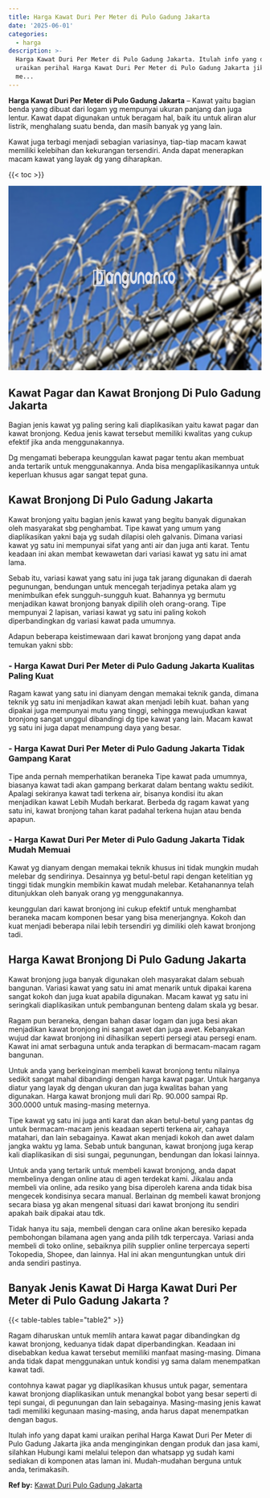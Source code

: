 ```yaml
---
title: Harga Kawat Duri Per Meter di Pulo Gadung Jakarta
date: '2025-06-01'
categories:
  - harga
description: >-
  Harga Kawat Duri Per Meter di Pulo Gadung Jakarta. Itulah info yang dapat kami
  uraikan perihal Harga Kawat Duri Per Meter di Pulo Gadung Jakarta jika anda
  me...
---
```


**Harga Kawat Duri Per Meter di Pulo Gadung Jakarta** – Kawat yaitu bagian benda yang dibuat dari logam yg mempunyai ukuran panjang dan juga lentur. Kawat dapat digunakan untuk beragam hal, baik itu untuk aliran alur listrik, menghalang suatu benda, dan masih banyak yg yang lain.

Kawat juga terbagi menjadi sebagian variasinya, tiap-tiap macam kawat memiliki kelebihan dan kekurangan tersendiri. Anda dapat menerapkan macam kawat yang layak dg yang diharapkan.

{{< toc >}}

![Harga Kawat Duri Per Meter di Pulo Gadung Jakarta](/images/jual-kawat-murah02.png)

## Kawat Pagar dan Kawat Bronjong Di Pulo Gadung Jakarta

Bagian jenis kawat yg paling sering kali diaplikasikan yaitu kawat pagar dan kawat bronjong. Kedua jenis kawat tersebut memiliki kwalitas yang cukup efektif jika anda menggunakannya.

Dg mengamati beberapa keunggulan kawat pagar tentu akan membuat anda tertarik untuk menggunakannya. Anda bisa mengaplikasikannya untuk keperluan khusus agar sangat tepat guna.

## Kawat Bronjong Di Pulo Gadung Jakarta

Kawat bronjong yaitu bagian jenis kawat yang begitu banyak digunakan oleh masyarakat sbg penghambat. Tipe kawat yang umum yang diaplikasikan yakni baja yg sudah dilapisi oleh galvanis. Dimana variasi kawat yg satu ini mempunyai sifat yang anti air dan juga anti karat. Tentu keadaan ini akan membat kewawetan dari variasi kawat yg satu ini amat lama.

Sebab itu, variasi kawat yang satu ini juga tak jarang digunakan di daerah pegunungan, bendungan untuk mencegah terjadinya petaka alam yg menimbulkan efek sungguh-sungguh kuat. Bahannya yg bermutu menjadikan kawat bronjong banyak dipilih oleh orang-orang. Tipe mempunyai 2 lapisan, variasi kawat yg satu ini paling kokoh diperbandingkan dg variasi kawat pada umumnya.

Adapun beberapa keistimewaan dari kawat bronjong yang dapat anda temukan yakni sbb:

### \- Harga Kawat Duri Per Meter di Pulo Gadung Jakarta Kualitas Paling Kuat

Ragam kawat yang satu ini dianyam dengan memakai teknik ganda, dimana teknik yg satu ini menjadikan kawat akan menjadi lebih kuat. bahan yang dipakai juga mempunyai mutu yang tinggi, sehingga mewujudkan kawat bronjong sangat unggul dibandingi dg tipe kawat yang lain. Macam kawat yg satu ini juga dapat menampung daya yang besar.

### \- Harga Kawat Duri Per Meter di Pulo Gadung Jakarta Tidak Gampang Karat

Tipe anda pernah memperhatikan beraneka Tipe kawat pada umumnya, biasanya kawat tadi akan gampang berkarat dalam bentang waktu sedikit. Apalagi sekiranya kawat tadi terkena air, bisanya kondisi itu akan menjadikan kawat Lebih Mudah berkarat. Berbeda dg ragam kawat yang satu ini, kawat bronjong tahan karat padahal terkena hujan atau benda apapun.

### \- Harga Kawat Duri Per Meter di Pulo Gadung Jakarta Tidak Mudah Memuai

Kawat yg dianyam dengan memakai teknik khusus ini tidak mungkin mudah melebar dg sendirinya. Desainnya yg betul-betul rapi dengan ketelitian yg tinggi tidak mungkin membikin kawat mudah melebar. Ketahanannya telah ditunjukkan oleh banyak orang yg menggunakannya.

keunggulan dari kawat bronjong ini cukup efektif untuk menghambat beraneka macam komponen besar yang bisa menerjangnya. Kokoh dan kuat menjadi beberapa nilai lebih tersendiri yg dimiliki oleh kawat bronjong tadi.

## Harga Kawat Bronjong Di Pulo Gadung Jakarta

Kawat bronjong juga banyak digunakan oleh masyarakat dalam sebuah bangunan. Variasi kawat yang satu ini amat menarik untuk dipakai karena sangat kokoh dan juga kuat apabila digunakan. Macam kawat yg satu ini seringkali diaplikasikan untuk pembangunan benteng dalam skala yg besar.

Ragam pun beraneka, dengan bahan dasar logam dan juga besi akan menjadikan kawat bronjong ini sangat awet dan juga awet. Kebanyakan wujud dar kawat bronjong ini dihasilkan seperti persegi atau persegi enam. Kawat ini amat serbaguna untuk anda terapkan di bermacam-macam ragam bangunan.

Untuk anda yang berkeinginan membeli kawat bronjong tentu nilainya sedikit sangat mahal dibandingi dengan harga kawat pagar. Untuk harganya diatur yang layak dg dengan ukuran dan juga kwalitas bahan yang digunakan. Harga kawat bronjong muli dari Rp. 90.000 sampai Rp. 300.0000 untuk masing-masing meternya.

Tipe kawat yg satu ini juga anti karat dan akan betul-betul yang pantas dg untuk bermacam-macam jenis keadaan seperti terkena air, cahaya matahari, dan lain sebagainya. Kawat akan menjadi kokoh dan awet dalam jangka waktu yg lama. Sebab untuk bangunan, kawat bronjong juga kerap kali diaplikasikan di sisi sungai, pegunungan, bendungan dan lokasi lainnya.

Untuk anda yang tertarik untuk membeli kawat bronjong, anda dapat membelinya dengan online atau di agen terdekat kami. Jikalau anda membeli via online, ada resiko yang bisa diperoleh karena anda tidak bisa mengecek kondisinya secara manual. Berlainan dg membeli kawat bronjong secara biasa yg akan mengenal situasi dari kawat bronjong itu sendiri apakah baik dipakai atau tdk.

Tidak hanya itu saja, membeli dengan cara online akan beresiko kepada pembohongan bilamana agen yang anda pilih tdk terpercaya. Variasi anda membeli di toko online, sebaiknya pilih supplier online terpercaya seperti Tokopedia, Shopee, dan lainnya. Hal ini akan menguntungkan untuk diri anda sendiri pastinya.

## Banyak Jenis Kawat Di Harga Kawat Duri Per Meter di Pulo Gadung Jakarta ?

{{< table-tables table="table2" >}}

Ragam diharuskan untuk memlih antara kawat pagar dibandingkan dg kawat bronjong, keduanya tidak dapat diperbandingkan. Keadaan ini disebabkan kedua kawat tersebut memiliki manfaat masing-masing. Dimana anda tidak dapat menggunakan untuk kondisi yg sama dalam menempatkan kawat tadi.

contohnya kawat pagar yg diaplikasikan khusus untuk pagar, sementara kawat bronjong diaplikasikan untuk menangkal bobot yang besar seperti di tepi sungai, di pegunungan dan lain sebagainya. Masing-masing jenis kawat tadi memiliki kegunaan masing-masing, anda harus dapat menempatkan dengan bagus.

Itulah info yang dapat kami uraikan perihal Harga Kawat Duri Per Meter di Pulo Gadung Jakarta jika anda menginginkan dengan produk dan jasa kami, silahkan Hubungi kami melalui telepon dan whatsapp yg sudah kami sediakan di komponen atas laman ini. Mudah-mudahan berguna untuk anda, terimakasih.

**Ref by:** [Kawat Duri Pulo Gadung Jakarta](https://id.wikipedia.org/wiki/Kawat)
